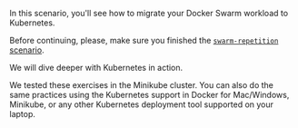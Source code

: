 In this scenario, you'll see how to migrate your Docker Swarm workload to Kubernetes.

Before continuing, please, make sure you finished the [`swarm-repetition` scenario](https://www.katacoda.com/qwinkler/scenarios/swarm-repetition).

We will dive deeper with Kubernetes in action.

We tested these exercises in the Minikube cluster. You can also do the same practices using the Kubernetes support in Docker for Mac/Windows, Minikube, or any other Kubernetes deployment tool supported on your laptop.